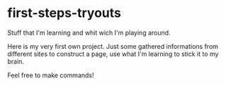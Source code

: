 # first-steps-tryouts
Stuff that I'm learning and whit wich I'm playing around.

Here is my very first own project. Just some gathered informations from different sites to construct a page, use what I'm learning to
stick it to my brain.

Feel free to make commands!
